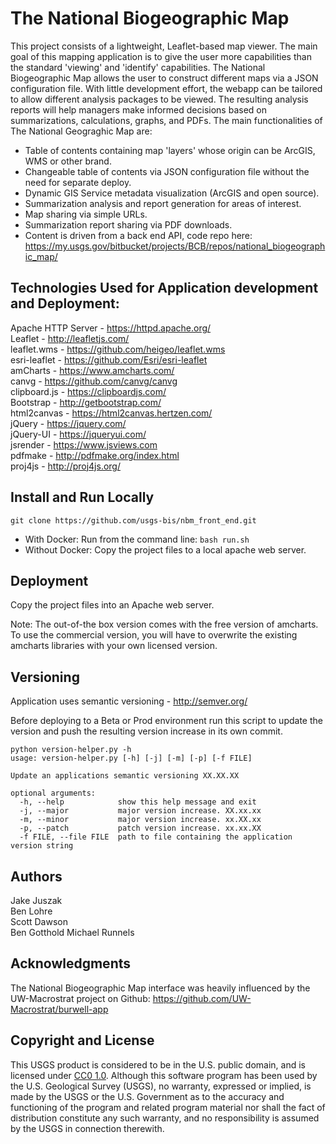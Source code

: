 # The National Biogeographic Map

This project consists of a lightweight, Leaflet-based map viewer. The main goal of this mapping application is to give the 
user more capabilities than the standard 'viewing' and 'identify' capabilities. The National Biogeographic Map allows the user to 
construct different maps via a JSON configuration file. With little development effort, the webapp can be tailored to allow 
different analysis packages to be viewed. The resulting analysis reports will help managers make informed decisions based on 
summarizations, calculations, graphs, and PDFs. The main functionalities of The National Geograghic Map are:  
- Table of contents containing map 'layers' whose origin can be ArcGIS, WMS or other brand.
- Changeable table of contents via JSON configuration file without the need for separate deploy.
- Dynamic GIS Service metadata visualization (ArcGIS and open source).
- Summarization analysis and report generation for areas of interest.
- Map sharing via simple URLs.
- Summarization report sharing via PDF downloads.
- Content is driven from a back end API, code repo here: https://my.usgs.gov/bitbucket/projects/BCB/repos/national_biogeographic_map/

## Technologies Used for Application development and Deployment:

Apache HTTP Server - https://httpd.apache.org/  
Leaflet - http://leafletjs.com/  
leaflet.wms -  https://github.com/heigeo/leaflet.wms  
esri-leaflet - https://github.com/Esri/esri-leaflet  
amCharts - https://www.amcharts.com/  
canvg - https://github.com/canvg/canvg  
clipboard.js - https://clipboardjs.com/  
Bootstrap - http://getbootstrap.com/  
html2canvas - https://html2canvas.hertzen.com/  
jQuery - https://jquery.com/  
jQuery-UI - https://jqueryui.com/  
jsrender - https://www.jsviews.com  
pdfmake - http://pdfmake.org/index.html  
proj4js - http://proj4js.org/ 

## Install and Run Locally

`git clone https://github.com/usgs-bis/nbm_front_end.git`

- With Docker: Run from the command line: `bash run.sh`
- Without Docker: Copy the project files to a local apache web server.


## Deployment

Copy the project files into an Apache web server.

Note: The out-of-the box version comes with the free version of amcharts. 
To use the commercial version, you will have to overwrite the existing
amcharts libraries with your own licensed version.

## Versioning

Application uses semantic versioning - http://semver.org/

Before deploying to a Beta or Prod environment run this script to update the version
and push the resulting version increase in its own commit.  

```
python version-helper.py -h
usage: version-helper.py [-h] [-j] [-m] [-p] [-f FILE]

Update an applications semantic versioning XX.XX.XX

optional arguments:
  -h, --help            show this help message and exit
  -j, --major           major version increase. XX.xx.xx
  -m, --minor           major version increase. xx.XX.xx
  -p, --patch           patch version increase. xx.xx.XX
  -f FILE, --file FILE  path to file containing the application version string

  ```

## Authors

Jake Juszak  
Ben Lohre  
Scott Dawson   
Ben Gotthold
Michael Runnels

## Acknowledgments

The National Biogeographic Map interface was heavily influenced by the UW-Macrostrat project on Github:
https://github.com/UW-Macrostrat/burwell-app

## Copyright and License

This USGS product is considered to be in the U.S. public domain, and is licensed under <a href="https://creativecommons.org/publicdomain/zero/1.0/" target="_blank">CC0 1.0</a>.
Although this software program has been used by the U.S. Geological Survey (USGS), no warranty, expressed or implied, is made by the USGS or the U.S. Government as to the accuracy and functioning of the program and related program material nor shall the fact of distribution constitute any such warranty, and no responsibility is assumed by the USGS in connection therewith.
